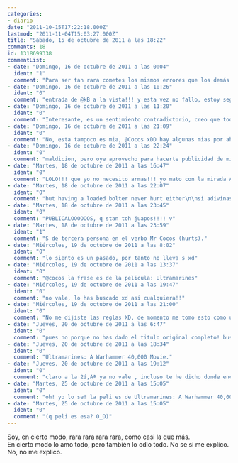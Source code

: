 ```yaml
---
categories:
- diario
date: "2011-10-15T17:22:18.000Z"
lastmod: "2011-11-04T15:03:27.000Z"
title: "Sábado, 15 de octubre de 2011 a las 18:22"
comments: 18
id: 1318699338
commentList:
- date: "Domingo, 16 de octubre de 2011 a las 0:04"
  ident: "1"
  comment: "Para ser tan rara cometes los mismos errores que los demás."
- date: "Domingo, 16 de octubre de 2011 a las 10:26"
  ident: "0"
  comment: "entrada de @kB a la vista!!! y esta vez no fallo, estoy seguro!"
- date: "Domingo, 16 de octubre de 2011 a las 11:20"
  ident: "0"
  comment: "Interesante, es un sentimiento contradictorio, creo que todos los hemos tenido alguna vez, para mi ese sentimiento es casi inexplicable."
- date: "Domingo, 16 de octubre de 2011 a las 21:09"
  ident: "0"
  comment: "No, esta tampoco es mia, @Cocos xDD hay algunas mias por ahi y creo que no te has dado ni cuenta ;D"
- date: "Domingo, 16 de octubre de 2011 a las 22:24"
  ident: "0"
  comment: "maldicion, pero oye aprovecho para hacerte publicidad de mi curso de francotirador, y tambien de que zonas son las mejores para que te apuñalen si alguna vez te van a apuñalar"
- date: "Martes, 18 de octubre de 2011 a las 16:47"
  ident: "0"
  comment: "LOLO!!! que yo no necesito armas!!! yo mato con la mirada AHAHAHAAH xDDDDDD\nvete a la mierda Cocos\npero con cariño, eh?\nxD"
- date: "Martes, 18 de octubre de 2011 a las 22:07"
  ident: "0"
  comment: "but having a loaded bolter never hurt either\n\nsi adivinas de donde viene esa frase (pista es una pelicula) NO publicare como entrada tutoriales de esos"
- date: "Martes, 18 de octubre de 2011 a las 23:45"
  ident: "0"
  comment: "PUBLICALOOOOOOS, q stan toh juapos!!!! v"
- date: "Martes, 18 de octubre de 2011 a las 23:59"
  ident: "1"
  comment: "S de tercera persona en el verbo Mr Cocos (hurts)."
- date: "Miércoles, 19 de octubre de 2011 a las 8:02"
  ident: "0"
  comment: "lo siento es un pasado, por tanto no lleva s xd"
- date: "Miércoles, 19 de octubre de 2011 a las 13:37"
  ident: "0"
  comment: "@cocos la frase es de la pelicula: Ultramarines"
- date: "Miércoles, 19 de octubre de 2011 a las 19:47"
  ident: "0"
  comment: "no vale, lo has buscado xd asi cualquiera!!"
- date: "Miércoles, 19 de octubre de 2011 a las 21:00"
  ident: "0"
  comment: "No me dijiste las reglas XD, de momento me tomo esto como una victoria."
- date: "Jueves, 20 de octubre de 2011 a las 6:47"
  ident: "0"
  comment: "pues no porque no has dado el titulo original completo! buscalo en imdb"
- date: "Jueves, 20 de octubre de 2011 a las 18:34"
  ident: "0"
  comment: "Ultramarines: A Warhammer 40,000 Movie."
- date: "Jueves, 20 de octubre de 2011 a las 19:12"
  ident: "0"
  comment: "claro a la 2í‚Âª ya no vale , incluso te he dicho donde encontrarlo"
- date: "Martes, 25 de octubre de 2011 a las 15:05"
  ident: "0"
  comment: "oh! yo lo se! la peli es de Ultramarines: A Warhammer 40,000 Movie.\n(lo he adivinado a la primera? :D)"
- date: "Martes, 25 de octubre de 2011 a las 15:05"
  ident: "0"
  comment: "(q peli es esa? O_O)"
---
```


Soy, en cierto modo, rara rara rara rara, como casi la que más.  
En cierto modo lo amo todo, pero también lo odio todo. No se si me explico. No, no me explico.